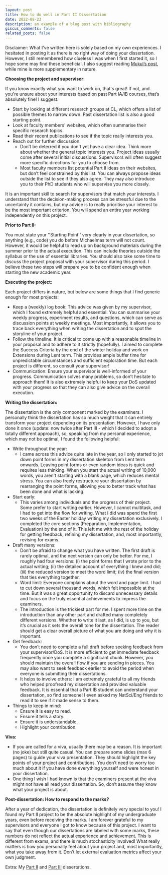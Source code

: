 ```yaml
---
layout: post
title: How to do well in Part II Dissertation
date: 2022-08-23
description: an example of a blog post with bibliography
giscus_comments: false
related_posts: false
---
```


Disclaimer: What I've written here is solely based on my own experiences. I hesitated in posting it as there is no right way of doing your dissertation. However, I still remembered how clueless I was when I first started it, so I hope some may find these beneficial. I also suggest reading [Mukul’s post](https://mukulrathi.com/tripos/part-ii-compsci-dissertation-advice/), while mine is more supplementary in nature.

**Choosing the project and supervisor:**

If you know exactly what you want to work on, that's great! If not, and you're unsure about your interests based on past Part IA/IB courses, that’s absolutely fine! I suggest:

- Start by looking at different research groups at CL, which offers a list of possible themes to narrow down. Past dissertation list is also a good starting point.
- Look at faculty members' websites, which often summarise their specific research topics.
- Read their recent publications to see if the topic really interests you.
- Reach out for further discussion.
    - Don’t be deterred if you don't yet have a clear idea. Think more about whether the general topic interests you. Project ideas usually come after several initial discussions. Supervisors will often suggest more specific directions for you to choose from.
    - Most faculty members list potential Part II ideas on their websites, but don’t feel constrained by this list. You can always propose ideas outside the list to see if they also agree. They may also introduce you to their PhD students who will supervise you more closely.

It is an important skill to search for supervisors that match your interests. I understand that the decision-making process can be stressful due to the uncertainty it contains, but my advice is to really prioritise your interest to be the most important criterion. You will spend an entire year working independently on this project.

**Prior to Part II:**

You must state your ''Starting Point'' very clearly in your dissertation, so anything (e.g., code) you do before Michaelmas term will not count. However, it would be helpful to read up on background materials during the summer prior to the actual execution. This can include theories outside the syllabus or the use of essential libraries. You should also take some time to discuss the project proposal with your supervisor during this period. I believe these two steps will prepare you to be confident enough when starting the new academic year.

**Executing the project:**

Each project differs in nature, but below are some things that I find generic enough for most projects:

- Keep a (weekly) log book: This advice was given by my supervisor, which I found extremely helpful and essential. You can summarise your weekly progress, experiment results, and questions, which can serve as discussion points at weekly meetings. Most importantly, it allows you to trace back everything when writing the dissertation and to spot the storyline of your project.
- Follow the timeline: It is critical to come up with a reasonable timeline in your proposal and to adhere to it strictly (hopefully). I aimed to complete the Success Criteria by the end of the winter holiday and work on Extensions during Lent term. This provides ample buffer time for unpredictable circumstances and sufficient exploration time. But each project is different, so consult your supervisor!
- Communication: Ensure your supervisor is well-informed of your progress. Communication solves many problems, so don’t hesitate to approach them! It is also extremely helpful to keep your DoS updated with your progress so that they can also give advice on the overall execution.

**Writing the dissertation:**

The dissertation is the only component marked by the examiners. I personally think the dissertation has so much weight that it can entirely transform your project depending on its presentation. However, I have only done it once (update: now twice after Part III - which I decided to adopt a totally different approach), so, speaking from my personal experience, which may not be optimal, I found the following helpful:

- Write throughout the year:
    - I came across this advice quite late in the year, so I only started to jot down point forms in my dissertation skeleton from Lent term onwards. Leaving point forms or even random ideas is quick and requires less thinking. When you start the actual writing of 10,000 words, you aren't starting with a blank page, which reduces mental stress. You can also freely restructure your dissertation by rearranging the point forms, allowing you to better track what has been done and what is lacking.
- Start early:
    - This varies among individuals and the progress of their project. Some prefer to start writing earlier. However, I cannot multitask, and I had to get into the flow for writing. What I did was spend the first two weeks of the Easter holiday writing my dissertation exclusively. I completed the core sections (Preparation, Implementation, Evaluation) by the end of it. This left me with the rest of the holiday for getting feedback, refining my dissertation, and, most importantly, revising for exams.
- Draft many versions:
    - Don’t be afraid to change what you have written. The first draft is rarely optimal, and the next version can only be better. For me, I roughly had four versions: (i) the point forms that I wrote prior to the actual writing; (ii) the detailed account of everything I knew and did; (iii) the reduced version to meet the word limit; (iv) the final version that ties everything together.
    - Word limit: Everyone complains about the word and page limit. I had to cut down several thousand words, which felt impossible at the time. But it was a great opportunity to discard unnecessary details and focus on the truly essential achievements to impress the examiners.
    - The introduction is the trickiest part for me. I spent more time on the introduction than any other part and drafted many completely different versions. Whether to write it last, as I did, is up to you, but it’s crucial as it sets the overall tone for the dissertation. The reader should get a clear overall picture of what you are doing and why it is important.
- Get feedback:
    - You don’t need to complete a full draft before seeking feedback from your supervisor/DoS. It is more efficient to get immediate feedback frequently once you complete a significant chunk. However, you should maintain the overall flow if you are sending in pieces. You may also want to seek feedback earlier to avoid the period when everyone is submitting their dissertations.
    - It helps to involve others: I am extremely grateful to all my friends who helped proofread my dissertation and provided valuable feedback. It is essential that a Part IB student can understand your dissertation, so find someone! I even asked my NatSci/Eng friends to read it to see if it made sense to them.
- Things to keep in mind:
    - Ensure it is easy to read.
    - Ensure it tells a story.
    - Ensure it is understandable.
    - Highlight your contribution.

**Viva:**

- If you are called for a viva, usually there may be a reason. It is important (no joke) but still quite casual. You can prepare some slides (max 6 pages) to guide your viva presentation. They should highlight the key points of your project and contributions. You don’t need to worry too much about it if you have done everything yourself and were honest in your dissertation.
- One thing I wish I had known is that the examiners present at the viva might not have all read your dissertation. So, don’t assume they know what your project is about.

**Post-dissertation: How to respond to the marks?**

After a year of dedication, the dissertation is definitely very special to you! I found my Part II project to be the absolute highlight of my undergraduate years, even before receiving the marks. I am forever grateful to my supervisors and everyone I got to know because of this project. I want to say that even though our dissertations are labeled with some marks, these numbers do not reflect the actual experience and achievement. This is different from exams, and there is much stochasticity involved! What really matters is how you personally feel about your project and, most importantly, what you take away from it. Don’t let external evaluation metrics affect your own judgment.

Extra: My [Part II](../assets/pdf/part-ii-dissertation.pdf) 
and [Part III](../assets/pdf/part-iii-dissertation.pdf) dissertations.